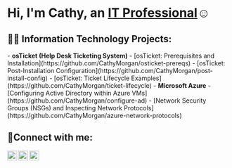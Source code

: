 <h1>Hi, I'm Cathy, an <a href="https://linkedin.com/in/morganblade1@hotmail.co.uk/">IT Professional</a>☺</h1>

<h2>👩‍💻 Information Technology Projects:</h2>
- <b>osTicket (Help Desk Ticketing System)</b>
  - [osTicket: Prerequisites and Installation](https://github.com/CathyMorgan/osticket-prereqs)
  - [osTicket: Post-Installation Configuration](https://github.com/CathyMorgan/post-install-config)
  - [osTicket: Ticket Lifecycle Examples](https://github.com/CathyMorgan/ticket-lifecycle)
- <b>Microsoft Azure</b>
  - [Configuring Active Directory within Azure VMs](https://github.com/CathyMorgan/configure-ad)
  - [Network Security Groups (NSGs) and Inspecting Network Protocols](https://github.com/CathyMorgan/azure-network-protocols)

<h2>🤳Connect with me:</h2>

[<img align="left" alt="Josh | Twitter" width="22px" src="https://cdn.jsdelivr.net/npm/simple-icons@v3/icons/twitter.svg" />][twitter]
[<img align="left" alt="Josh | LinkedIn" width="22px" src="https://cdn.jsdelivr.net/npm/simple-icons@v3/icons/linkedin.svg" />][linkedin]
[<img align="left" alt="Josh | Instagram" width="22px" src="https://cdn.jsdelivr.net/npm/simple-icons@v3/icons/instagram.svg" />][instagram]

[twitter]: https://twitter.com/CathyMorgan
[instagram]: https://www.instagram.com/CathyMorgan
[linkedin]: https://linkedin.com/in/CathyMorgan
